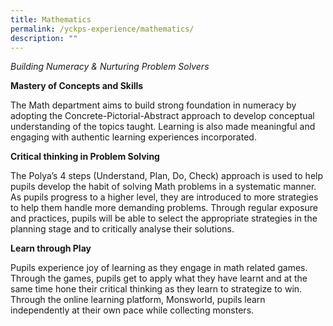 ```yaml
---
title: Mathematics
permalink: /yckps-experience/mathematics/
description: ""
---
```

_Building Numeracy & Nurturing Problem Solvers_

**Mastery of Concepts and Skills**

  

The Math department aims to build strong foundation in numeracy by adopting the Concrete-Pictorial-Abstract approach to develop conceptual understanding of the topics taught. Learning is also made meaningful and engaging with authentic learning experiences incorporated.

  

**Critical thinking in Problem Solving**

The Polya’s 4 steps (Understand, Plan, Do, Check) approach is used to help pupils develop the habit of solving Math problems in a systematic manner. As pupils progress to a higher level, they are introduced to more strategies to help them handle more demanding problems. Through regular exposure and practices, pupils will be able to select the appropriate strategies in the planning stage and to critically analyse their solutions.

  

**Learn through Play**

  

Pupils experience joy of learning as they engage in math related games. Through the games, pupils get to apply what they have learnt and at the same time hone their critical thinking as they learn to strategize to win. Through the online learning platform, Monsworld, pupils learn independently at their own pace while collecting monsters.